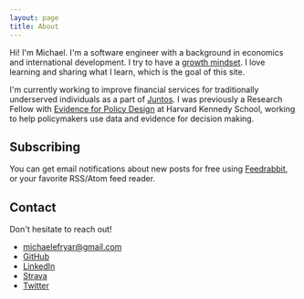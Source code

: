 ```yaml
---
layout: page
title: About
---
```


Hi! I'm Michael. I'm a software engineer with a background in economics and
international development.  I try to have a [growth
mindset](https://hbr.org/2016/01/what-having-a-growth-mindset-actually-means).
I love learning and sharing what I learn, which is the goal of this site.

I'm currently working to improve financial services for traditionally
underserved individuals as a part of [Juntos](https://juntosglobal.com/about/).
I was previously a Research Fellow with [Evidence for Policy
Design](https://epod.cid.harvard.edu/) at Harvard Kennedy School, working to
help policymakers use data and evidence for decision making.

## Subscribing
You can get email notifications about new posts for free using
[Feedrabbit](https://feedrabbit.com/), or your favorite RSS/Atom feed reader.

## Contact

Don't hesitate to reach out!
 - [michaelefryar@gmail.com](mailto:michaelefryar@gmail.com)
 - [GitHub](https://github.com/mefryar)
 - [LinkedIn](https://www.linkedin.com/in/mefryar/)
 - [Strava](https://www.strava.com/athletes/mefryar)
 - [Twitter](http://twitter.com/mefryar)
